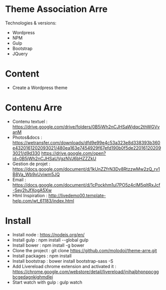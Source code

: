 Theme Association Arre
========================

Technologies & versions:
- Wordpress
- NPM
- Gulp
- Bootstrap 
- JQuery

Content
========================
- Create a Wordpress theme 

Contenu Arre
========================
- Contenu textuel : https://drive.google.com/drive/folders/0B5jWh2nCJHSaWjdqc2thWGVvanM
- Photos&docs :
  https://wetransfer.com/downloads/dfd9e99e4c53a323e8d338393b360e4320161202093021/480ea163e7454929f67efd190b0f5de220161202093021/d9d330
  https://drive.google.com/open?id=0B5jWh2nCJHSaUVgzNVJ6bHZZZkU
- Gestion de projet : https://docs.google.com/document/d/1kUnZZfrN3Dv8RtzzwMw2zQ_rv1B8Va_Wb9xUviwm5JQ
- Email : https://docs.google.com/document/d/1cPockhm1ul7PO5z4cIM5qItRxJcf-Sey2hJfXogA5Xw
- Html Inspiration : http://livedemo00.template-help.com/wt_61183/index.html

Install
========================
- Install node : https://nodejs.org/en/
- Install gulp : npm install --global gulp
- Install bower : npm install -g bower
- Clone the project : git clone https://github.com/molodoi/theme-arre.git
- Install packages : npm install
- Install bootstrap : bower install bootstrap-sass -S
- Add Livereload chrome extension and activated it : https://chrome.google.com/webstore/detail/livereload/jnihajbhpnppcggbcgedagnkighmdlei
- Start watch with gulp : gulp watch